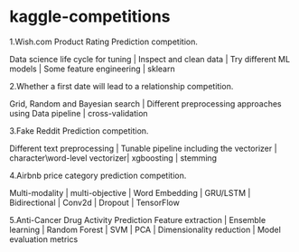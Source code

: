 # kaggle-competitions


1.Wish.com Product Rating Prediction competition. 

Data science life cycle for tuning | Inspect and clean data | Try different ML models | Some feature engineering | sklearn

2.Whether a first date will lead to a relationship competition. 

Grid, Random and Bayesian search | Different preprocessing approaches using Data pipeline | cross-validation

3.Fake Reddit Prediction competition. 

Different text preprocessing | Tunable pipeline including the vectorizer | character\word-level vectorizer| xgboosting | stemming

4.Airbnb price category prediction competition. 

Multi-modality | multi-objective | Word Embedding | GRU/LSTM | Bidirectional | Conv2d | Dropout | TensorFlow

5.Anti-Cancer Drug Activity Prediction
Feature extraction | Ensemble learning | Random Forest | SVM | PCA | Dimensionality reduction | Model evaluation metrics
 
